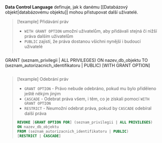 **Data Control Language** definuje, jak k danému [[Databázový objekt|databázovému objektu]] mohou přistupovat další uživatelé.

>[!example] Přidávání práv
>- `WITH GRANT OPTION` umožní uživatelům, aby přidávali stejná či nižší práva dalším uživatelům
>- `PUBLIC` zajistí, že práva dostanou všichni nynější i budoucí uživatelé
>```sql
GRANT (seznam_privilegii | ALL PRIVILEGES)
ON nazev_db_objektu
TO (seznam_autorizacnich_identifikatoru | PUBLIC)
[WITH GRANT OPTION]
>```

>[!example] Odebrání práv
>- `GRANT OPTION` - Právo nebude odebráno, pokud mu bylo přiděleno ještě někým jiným
>- `CASCADE` - Odebrat práva všem, i těm, co je získali pomocí `WITH GRANT OPTION`
>- `RESTRICT` - Neumožní odebrat práva, pokud by `CASCADE` odebíral další práva
>```sql
>REVOKE [GRANT OPTION FOR] (seznam_privilegii | ALL PRIVILEGES)
>ON nazev_db_objektu
>FROM (seznam_autorizacnich_identifikatoru | PUBLIC)
>[RESTRICT | CASCADE]
>```